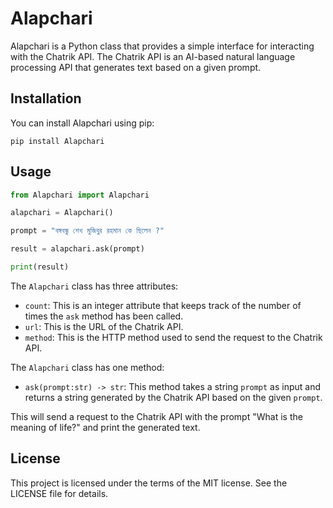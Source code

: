 # Alapchari

Alapchari is a Python class that provides a simple interface for interacting with the Chatrik API. The Chatrik API is an AI-based natural language processing API that generates text based on a given prompt.

## Installation

You can install Alapchari using pip:

```
pip install Alapchari
```

## Usage

```python
from Alapchari import Alapchari

alapchari = Alapchari()

prompt = "বঙ্গবন্ধু শেখ মুজিবুর রহমান কে ছিলেন ?"

result = alapchari.ask(prompt)

print(result)
```

The `Alapchari` class has three attributes:

- `count`: This is an integer attribute that keeps track of the number of times the `ask` method has been called.
- `url`: This is the URL of the Chatrik API.
- `method`: This is the HTTP method used to send the request to the Chatrik API.

The `Alapchari` class has one method:

- `ask(prompt:str) -> str`: This method takes a string `prompt` as input and returns a string generated by the Chatrik API based on the given `prompt`.


This will send a request to the Chatrik API with the prompt "What is the meaning of life?" and print the generated text.

## License

This project is licensed under the terms of the MIT license. See the LICENSE file for details.